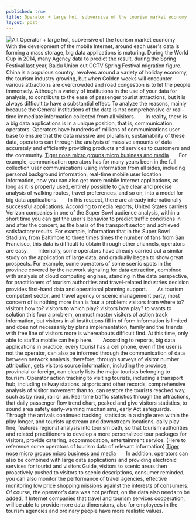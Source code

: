 ```yaml
---
published: true
title: Operator + large hot, subversive of the tourism market economy
layout: post
---
```

![Alt Operator + large hot, subversive of the tourism market economy](https://c2.staticflickr.com/2/1715/26051436901_60d0c44e69.jpg) 　　With the development of the mobile Internet, around each user\'s data is forming a mass storage, big data applications is maturing. During the World Cup in 2014, many Agency data to predict the result, during the Spring Festival last year, Baidu Union out CCTV Spring Festival migration figure.　　China is a populous country, revolves around a variety of holiday economy, the tourism industry growing, but when Golden weeks will encounter various attractions are overcrowded and road congestion is to let the people immensely. Although a variety of institutions in the use of your data for analysis, to contribute to the ease of passenger tourist attractions, but it is always difficult to have a substantial effect. To analyze the reasons, mainly because the General institutions of the data is not comprehensive or real-time immediate information collected from all visitors.　　In reality, there is a big data applications is in a unique position, that is, communication operators. Operators have hundreds of millions of communications user base to ensure that the data massive and pluralism, sustainability of these data, operators can through the analysis of massive amounts of data accurately and efficiently providing products and services to customers and the community. [Tiger nose micro groups micro business and media](http://www.hubgold.com/2016/02/12/tiger-nose-micro-groups-micro-business-and-media-how-active-in-villages-and/)　　For example, communication operators has for many years been in the full collection user communications using information from all sides, including personal background information, real-time mobile user location information, now you can also get more mobile Internet applications, as long as it is properly used, entirely possible to give clear and precise analysis of walking routes, travel preferences, and so on, into a model for big data applications.　　In this respect, there are already internationally successful applications. According to media reports, United States carriers Verizon companies in one of the Super Bowl audience analysis, within a short time you can get the user\'s behavior to predict traffic conditions in and after the concert, as the basis of the transport sector, and achieved satisfactory results. For example, information that in the Super Bowl Stadium, from Baltimore to three times times the number of fans from San Francisco, this data is difficult to obtain through other channels, operators are easy.　　Internally, some operators have already carried out a similar study on the application of large data, and gradually began to show great prospects. For example, some operators of some scenic spots in the province covered by the network signaling for data extraction, combined with analysis of cloud computing engines, standing in the data perspective, for practitioners of tourism authorities and travel-related industries decision provides first-hand data and operational planning support.　　As tourism competent sector, and travel agency or scenic management party, most concern of is nothing more than is four a problem: visitors from where to? visitors how to? visitors to which play? visitors how play? to wants to solution this four a problem, on must master visitors of action track information, but visitors in all institutions fill in of form information is limited and does not necessarily by plans implementation, family and the friends with free line of visitors more is whereabouts difficult find. At this time, only able to staff a mobile can help here.　　According to reports, big data applications in practice, every tourist has a cell phone, even if the user is not the operator, can also be informed through the communication of data between network analysis, therefore, through surveys of visitor number attribution, gets visitors source information, including the province, provincial or foreign, can clearly lists the major tourists belonging to tourism. Operator action tracking to visiting tourists, including a transport hub, including railway stations, airports and other records, comprehensive analysis of visitor movement than to, can restore the tourists reached way, such as by road, rail or air. Real time traffic statistics through the attractions, that daily passenger flow trend chart, peaked and give visitors statistics, to sound area safety early-warning mechanisms, early Act safeguards. Through the arrivals continued tracking, statistics in a single area within the play longer, and tourists upstream and downstream locations, daily play fine, features regional analysis into tourism path, so that tourism authorities and related practitioners to develop a more personalized tour packages for visitors, provide catering, accommodation, entertainment service. (Here to reference some operators of tourism data of relevant information) [Tiger nose micro groups micro business and media](http://www.hubgold.com/2016/02/12/tiger-nose-micro-groups-micro-business-and-media-how-active-in-villages-and/)　　In addition, operators can also be combined with large data applications and providing electronic services for tourist and visitors Guide, visitors to scenic areas then proactively pushed to visitors to scenic descriptions, consumer reminded, you can also monitor the performance of travel agencies, effective monitoring low price shopping missions against the interests of consumers.　　Of course, the operator\'s data was not perfect, on the data also needs to be added, if Internet companies that travel and tourism services cooperation, will be able to provide more data dimensions, also for employees in the tourism agencies and ordinary people have more realistic values.